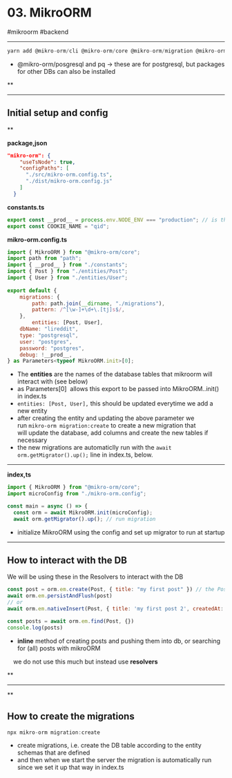 # 03\. MikroORM

#mikroorm #backend

* * *

  

```javascript
yarn add @mikro-orm/cli @mikro-orm/core @mikro-orm/migration @mikro-orm/posgresql pq
```

  

- @mikro-orm/posgresql and pq → these are for postgresql, but packages for other DBs can also be installed

**

* * *

## Initial setup and config

**

**package,json**

```json
"mikro-orm": {
    "useTsNode": true,
    "configPaths": [
      "./src/mikro-orm.config.ts",
      "./dist/mikro-orm.config.js"
    ]
  }
```

  

**constants.ts**

```javascript
export const __prod__ = process.env.NODE_ENV === "production"; // is the env variable set as "production" ?
export const COOKIE_NAME = "qid";
```

  

**mikro-orm.config.ts**

```javascript
import { MikroORM } from "@mikro-orm/core";
import path from "path";
import { __prod__ } from "./constants";
import { Post } from "./entities/Post";
import { User } from "./entities/User";
  
export default {
	migrations: {
		path: path.join(__dirname, "./migrations"),
		pattern: /^[\w-]+\d+\.[tj]s$/,
	},
        entities: [Post, User],  
	dbName: "lireddit",
	type: "postgresql",
	user: "postgres",
	password: "postgres",
	debug: !__prod__,
} as Parameters<typeof MikroORM.init>[0];
```

  

- The **entities** are the names of the database tables that mikroorm will interact with (see below)
- as Parameters<typeof MikroORM.init>\[0\]  allows this export to be passed into MikroORM..init()  in index.ts
- `entities: [Post, User],`⁠ this should be updated everytime we add a new entity 
- after creating the entity and updating the above parameter we run `⁠mikro-orm migration:create` to create a new migration that will update the database, add columns and create the new tables if necessary
- the new migrations are automaticlly run with the ⁠`await orm.getMigrator().up();` line in index.ts, below.

  

* * *

  

**index,ts**  

```javascript
import { MikroORM } from "@mikro-orm/core";
import microConfig from "./mikro-orm.config";

const main = async () => {
  const orm = await MikroORM.init(microConfig);
  await orm.getMigrator().up(); // run migration
```

  

- initialize MikroORM using the config and set up migrator to run at startup

* * *

## How to interact with the DB

We will be using these in the Resolvers to interact with the DB

  

```javascript
const post = orm.em.create(Post, { title: "my first post" }) // the Post class is used to create the missing fields
await orm.em.persistAndFlush(post)
// or
await orm.em.nativeInsert(Post, { title: 'my first post 2', createdAt: new Date(), updatedAt: new Date()}) // we must provide all fields

const posts = await orm.em.find(Post, {})
console.log(posts)
```

- **inline** method of creating posts and pushing them into db, or searching for (all) posts with mikroORM

 we do not use this much but instead use **resolvers** 

**

* * *

**

## How to create the migrations

  

```javascript
npx mikro-orm migration:create
```

  

- create migrations, i.e. create the DB table according to the entity schemas that are defined
- and then when we start the server the migration is automatically run since we set it up that way in index.ts
